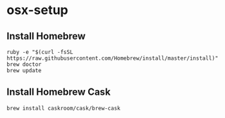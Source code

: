 # osx-setup

## Install Homebrew
```
ruby -e "$(curl -fsSL https://raw.githubusercontent.com/Homebrew/install/master/install)"
brew doctor
brew update
```

## Install Homebrew Cask
```
brew install caskroom/cask/brew-cask
```
